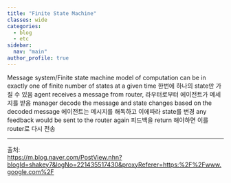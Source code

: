 ```yaml
---
title: "Finite State Machine"
classes: wide
categories: 
  - blog
  - etc
sidebar:
  nav: "main"
author_profile: true
---
```

   

Message system/Finite state machine
model of computation
can be in exactly one of finite number of states at a given time 한번에 하나의 state만 가질 수 있음
agent receives a message from router, 라우터로부터 에이전트가 메세지를 받음
manager decode the message and state changes based on the decoded message 에이전트는 메시지를 해독하고 이에따라 state를 변경
any feedback would be sent to the router again 피드백을 return 해야하면 이를 router로 다시 전송

  
---  
출처:   
<https://m.blog.naver.com/PostView.nhn?blogId=shakey7&logNo=221435517430&proxyReferer=https:%2F%2Fwww.google.com%2F>  
